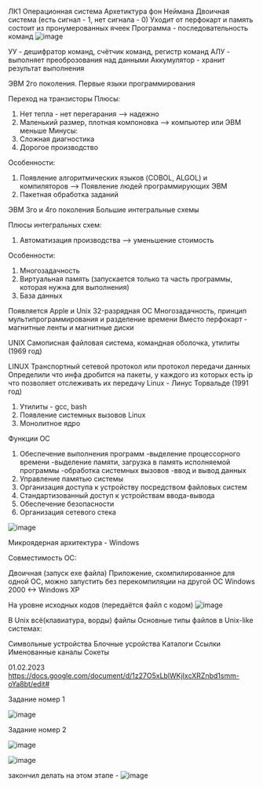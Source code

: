 ЛК1 Операционная система
Архетиктура фон Неймана
Двоичная система (есть сигнал - 1, нет сигнала - 0)
Уходит от перфокарт и память состоит из пронумерованных ячеек
Программа - последовательность команд
![image](https://user-images.githubusercontent.com/97594112/213094537-9ca8a755-cd37-424b-86b7-c4622e49ebf6.png)

УУ - дешифратор команд, счётчик команд, регистр команд
АЛУ - выполняет преоброзования над данными
Аккумулятор - хранит результат выполнения


ЭВМ 2го поколения. Первые языки программирования

Переход на транзисторы
Плюсы:
1. Нет тепла - нет перегарания --> надежно
2. Маленький размер, плотная компоновка --> компьютер или ЭВМ меньше
Минусы:
1. Сложная диагностика
2. Дорогое производство

Особенности:
1. Появление алгоритмических языков (COBOL, ALGOL) и компиляторов --> Появление людей программирующих ЭВМ
2. Пакетная обработка заданий


ЭВМ 3го и 4го поколения
Большие интегральные схемы

Плюсы интегральных схем:
1. Автоматизация производства --> уменьшение стоимость

Особенности:
1. Многозадачность
2. Виртуальная память (запускается только та часть программы, которая нужна для выполнения)
3. База данных

Появляется Apple и Unix
32-разрядная ОС
Многозадачность, принцип мультипрограммирования и разделение времени
Вместо перфокарт - магнитные ленты и магнитные диски

UNIX
Самописная файловая система, командная оболочка, утилиты (1969 год)

LINUX
Транспортный сетевой протокол или протокол передачи данных
Определили что инфа дробится на пакеты, у каждого из которых есть ip что позволяет отслеживать их передачу
Linux - Линус Торвальде (1991 год)
1. Утилиты - gcc, bash 
2. Появление системных вызовов Linux
3. Монолитное ядро

Функции ОС
1. Обеспечение выполнения программ
   -выделение процессорного времени
   -выделение памяти, загрузка в память исполняемой программы
   -обработка системных вызовов
   -ввод и вывод данных
2. Управление памятью системы
3. Организация доступа к устройству посредством файловых систем
4. Стандартизованный доступ к устройствам ввода-вывода
5. Обеспечение безопасности
6. Организация сетевого стека

![image](https://user-images.githubusercontent.com/97594112/213101017-f5855ba3-d96e-4a63-af4b-3014aa7ee896.png)

Микроядерная архитектура - Windows

Совместимость ОС:

Двоичная (запуск ехе файла)
Приложение, скомпилированное для одной ОС, можно запустить без перекомпиляции на другой ОС
Windows 2000 <-> Windows XP

На уровне исходных кодов (передаётся файл с кодом)
![image](https://user-images.githubusercontent.com/97594112/213105136-592734e2-e8c9-49b1-9c3f-74996a86b16a.png)

В Unix всё(клавиатура, ворды) файлы Основные типы файлов в Unix-like системах:

Символьные устройства
Блочные усройства
Каталоги
Ссылки
Именованные каналы
Сокеты

01.02.2023
https://docs.google.com/document/d/1z27O5xLblWKjIxcXRZnbd1smm-oYa8bt/edit#

Задание номер 1

![image](https://user-images.githubusercontent.com/97594112/215966966-1de92550-ad09-4d21-8eb2-a9153347696e.png)

Задание номер 2

![image](https://user-images.githubusercontent.com/97594112/215972440-ee0a832c-3c12-4db4-a438-068c8d28243f.png)

![image](https://user-images.githubusercontent.com/97594112/215972572-8272e617-3bcf-4e6e-97ea-9e6bfd224040.png)

закончил делать на этом этапе - ![image](https://user-images.githubusercontent.com/97594112/215973423-c0a34691-23bd-46fb-be81-3c249c134236.png)












